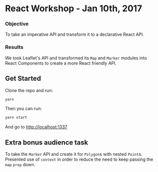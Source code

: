 # React Workshop - Jan 10th, 2017

### Objective

To take an imperative API and transform it to a declarative React API.

### Results

We took Leaflet's API and transformed its `Map` and `Marker` modules into React Components to create a more React friendly API.

## Get Started

Clone the repo and run:

```js
yarn
```

Then you can run:

```js
yarn start
```

And go to [http://localhost:1337](http://localhost:1337)

## Extra bonus audience task

To take the `Marker` API and create it for `Polygon`s with nested `Point`s.
Presented use of `context` in order to reduce the need to keep passing the `map` `prop` down.
